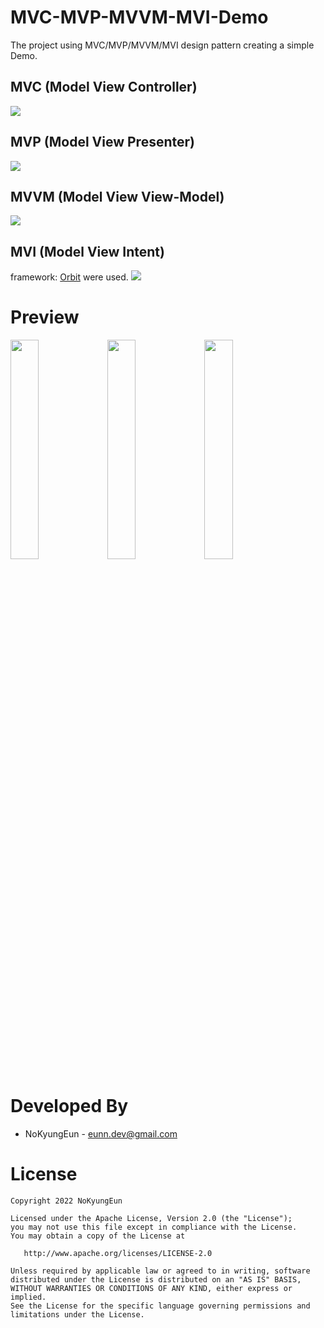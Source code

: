 # MVC-MVP-MVVM-MVI-Demo

The project using MVC/MVP/MVVM/MVI design pattern creating a simple Demo.

MVC (Model View Controller)
------------------------------------
![](https://user-images.githubusercontent.com/74607521/183239726-c5649a41-229b-4010-8c31-4fdea766d940.png)

MVP (Model View Presenter)
------------------------------------
![](https://user-images.githubusercontent.com/74607521/183239731-40e6d251-c442-4d52-8083-ad5bcf463808.png)

MVVM (Model View View-Model)
------------------------------------
![](https://user-images.githubusercontent.com/74607521/183239732-40e902ae-9fa7-4d6f-9989-3f995728ee37.png)

MVI (Model View Intent)
------------------------------------
framework: [Orbit](https://github.com/orbit-mvi/orbit-mvi) were used.
![](https://user-images.githubusercontent.com/74607521/183239730-ec8ccfd7-f519-4433-bad3-844d5806a89f.png)

# Preview

<div>
<img src="https://user-images.githubusercontent.com/74607521/182528204-a33bc964-dece-4033-854e-624264514a8e.png" width="30%"/>
<img src="https://user-images.githubusercontent.com/74607521/182528199-c1a26c70-53cb-44e9-8f3d-125b41f9aa88.png" width="30%"/>
<img src="https://user-images.githubusercontent.com/74607521/182528186-d16c575c-3a8a-48a1-a9e5-29059e28bbd7.png" width="30%"/>
</div>

# Developed By

* NoKyungEun - <eunn.dev@gmail.com>

# License

    Copyright 2022 NoKyungEun

    Licensed under the Apache License, Version 2.0 (the "License");
    you may not use this file except in compliance with the License.
    You may obtain a copy of the License at

       http://www.apache.org/licenses/LICENSE-2.0

    Unless required by applicable law or agreed to in writing, software
    distributed under the License is distributed on an "AS IS" BASIS,
    WITHOUT WARRANTIES OR CONDITIONS OF ANY KIND, either express or implied.
    See the License for the specific language governing permissions and
    limitations under the License.
